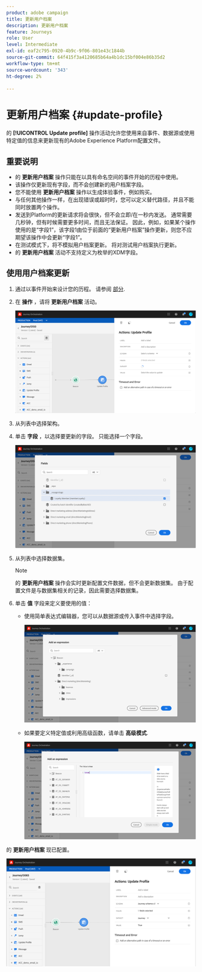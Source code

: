 ```yaml
---
product: adobe campaign
title: 更新用户档案
description: 更新用户档案
feature: Journeys
role: User
level: Intermediate
exl-id: eaf2c795-0920-4b9c-9f06-801e43c1844b
source-git-commit: 64f415f3a4120685b64a4b1dc15bf004e86b35d2
workflow-type: tm+mt
source-wordcount: '343'
ht-degree: 2%

---
```


# 更新用户档案 {#update-profile}

的 **[!UICONTROL Update profile]** 操作活动允许您使用来自事件、数据源或使用特定值的信息来更新现有的Adobe Experience Platform配置文件。

## 重要说明

* 的 **更新用户档案** 操作只能在以具有命名空间的事件开始的历程中使用。
* 该操作仅更新现有字段，而不会创建新的用户档案字段。
* 您不能使用 **更新用户档案** 操作以生成体验事件，例如购买。
* 与任何其他操作一样，在出现错误或超时时，您可以定义替代路径，并且不能同时放置两个操作。
* 发送到Platform的更新请求将会很快，但不会立即/在一秒内发送。 通常需要几秒钟，但有时候需要更多时间，而且无法保证。 因此，例如，如果某个操作使用的是“字段1”，该字段1由位于前面的“更新用户档案”操作更新，则您不应期望该操作中会更新“字段1”。
* 在测试模式下，将不模拟用户档案更新。 将对测试用户档案执行更新。
* 的 **更新用户档案** 活动不支持定义为枚举的XDM字段。

## 使用用户档案更新

1. 通过以事件开始来设计您的历程。 请参阅 [部分](../building-journeys/journey.md).

1. 在 **操作** ，请将 **更新用户档案** 活动。

   ![](../assets/profileupdate0.png)

1. 从列表中选择架构。

1. 单击 **字段** ，以选择要更新的字段。 只能选择一个字段。

   ![](../assets/profileupdate2.png)

1. 从列表中选择数据集。

   >[!NOTE]
   >
   >的 **更新用户档案** 操作会实时更新配置文件数据，但不会更新数据集。 由于配置文件是与数据集相关的记录，因此需要选择数据集。

1. 单击 **值** 字段来定义要使用的值：

   * 使用简单表达式编辑器，您可以从数据源或传入事件中选择字段。

      ![](../assets/profileupdate4.png)

   * 如果要定义特定值或利用高级函数，请单击 **高级模式**.

      ![](../assets/profileupdate3.png)

的 **更新用户档案** 现已配置。

![](../assets/profileupdate1.png)
